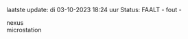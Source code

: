 laatste update: 
di 03-10-2023 18:24   uur 
Status: FAALT - fout - 
<div class="service R">nexus</div><div class="service Y">microstation</div>